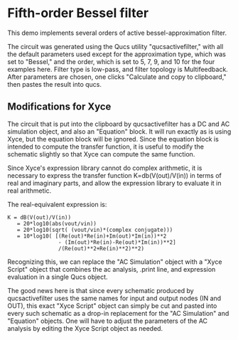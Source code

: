 # Fifth-order Bessel filter

This demo implements several orders of active bessel-approximation
filter.

The circuit was generated using the Qucs utility "qucsactivefilter,"
with all the default parameters used except for the approximation
type, which was set to "Bessel," and the order, which is set to 5, 7,
9, and 10 for the four examples here.  Filter type is low-pass, and
filter topology is Multifeedback.  After parameters are chosen, one
clicks "Calculate and copy to clipboard," then pastes the result into
qucs.


## Modifications for Xyce

The circuit that is put into the clipboard by qucsactivefilter has a
DC and AC simulation object, and also an "Equation" block.  It will
run exactly as is using Xyce, but the equation block will be ignored.
Since the equation block is intended to compute the transfer function,
it is useful to modify the schematic slightly so that Xyce can compute
the same function.

Since Xyce's expression library cannot do complex arithmetic, it is
necessary to express the transfer function K=db(V(out)/V(in)) in terms
of real and imaginary parts, and allow the expression library to
evaluate it in real arithmetic.

The real-equivalent expression is:

    K = dB(V(out)/V(in))
       = 20*log10(abs(vout/vin))
       = 20*log10(sqrt( (vout/vin)*(complex conjugate)))
       = 10*log10( [(Re(out)*Re(in)+Im(out)*Im(in))**2
                    - (Im(out)*Re(in)-Re(out)*Im(in))**2]
                    /(Re(out)**2+Re(in)**2)**2)

Recognizing this, we can replace the "AC Simulation" object with a
"Xyce Script" object that combines the ac analysis, .print line, and
expression evaluation in a single Qucs object.

The good news here is that since every schematic produced by
qucsactivefilter uses the same names for input and output nodes (IN
and OUT), this exact "Xyce Script" object can simply be cut and pasted
into every such schematic as a drop-in replacement for the "AC
Simulation" and "Equation" objects.  One will have to adjust the
parameters of the AC analysis by editing the Xyce Script object as
needed.

